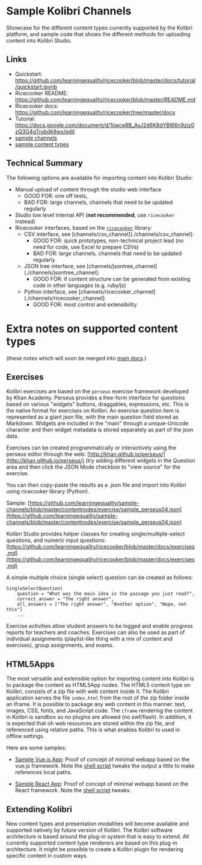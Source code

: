 Sample Kolibri Channels
=======================

Showcase for the different content types currently supported by the Kolibri platform,
and sample code that shows the different methods for uploading content into Kolibri Studio.


Links
-----

  - Quickstart: https://github.com/learningequality/ricecooker/blob/master/docs/tutorial/quickstart.ipynb
  - Ricecooker README: https://github.com/learningequality/ricecooker/blob/master/README.md
  - Ricecooker docs: https://github.com/learningequality/ricecooker/tree/master/docs
  - Tutorial: https://docs.google.com/document/d/1iiwce8B_AyJ2d6K8dYBl66n9zjz0zQ3G4gTrubdk9ws/edit
  - [sample channels](./channels)  
  - [sample content types](./contentnodes)



Technical Summary
-----------------

The following options are available for importing content into Kolibri Studio:
  - Manual upload of content through the studio web interface
     - GOOD FOR: one off tests,
     - BAD FOR: large channels, channels that need to be updated regularly
  - Studio low level internal API (**not recommended**, use `ricecooker` instead)
  - Ricecooker interfaces, based on the [`ricecooker`](https://github.com/learningequality/ricecooker) library:
      - CSV interface, see [channels/csv_channel](./channels/csv_channel]:
         - GOOD FOR: quick prototypes, non-technical project lead (no need for code, use Excel to prepare CSVs)
         - BAD FOR: large channels, channels that need to be updated regularly
      - JSON tree interface, see [channels/jsontree_channel](./channels/jsontree_channel]:
         - GOOD FOR: if content structure can be generated from existing code in other languages (e.g. ruby/js)
      - Python interface, see [channels/ricecooker_channel](./channels/ricecooker_channel]:
         - GOOD FOR: most control and extensibility




Extra notes on supported content types
======================================

(these notes which will soon be merged into [main docs](https://github.com/learningequality/ricecooker/tree/master/docs).)


Exercises
---------
Kolibri exercises are based on the `perseus` exercise framework developed by Khan Academy.
Perseus provides a free-form interface for questions based on various "widgets" buttons,
draggables, expressions, etc. This is the native format for exercises on Kolibri.
An exercise question item is represented as a giant json file, with the main question
field stored as Markdown. Widgets are included in the "main" through a unique-Unicode
character and then widget metadata is stored separately as part of the json data.

Exercises can be created programmatically or interactively using the perseus editor through the web: [http://khan.github.io/perseus/](http://khan.github.io/perseus/)
(try adding different widgets in the Question area and then click the JSON Mode
checkbox to "view source" for the exercise.

You can then copy-paste the results as a .json file and import into Kolibri using ricecooker library (Python).

Sample: [https://github.com/learningequality/sample-channels/blob/master/contentnodes/exercise/sample_perseus04.json](https://github.com/learningequality/sample-channels/blob/master/contentnodes/exercise/sample_perseus04.json)  


Kolibri Studio provides helper classes for creating single/multiple-select questions, and numeric input questions:
[https://github.com/learningequality/ricecooker/blob/master/docs/exercises.md](https://github.com/learningequality/ricecooker/blob/master/docs/exercises.md)

A simple multiple choice (single select) question can be created as follows:

    SingleSelectQuestion(
        question = "What was the main idea in the passage you just read?",
        correct_answer = "The right answer",
        all_answers = ["The right answer", "Another option", "Nope, not this"]
        ...


Exercise activities allow student answers to be logged and enable progress reports
for teachers and coaches. Exercises can also be used as part of individual assignments
(playlist-like thing with a mix of content and exercises), group assignments, and exams.




HTML5Apps
---------
The most versatile and extensible option for importing content into Kolibri is to
package the content as HTML5App nodes. The HTML5 content type on Kolibri, consists
of a zip file with web content inside it. The Kolibri application serves the file
`index.html` from the root of the zip folder inside an iframe. It is possible to
package any web content in this manner: text, images, CSS, fonts, and JavaScript code.
The `iframe` rendering the content in Kolibri is sandbox so no plugins are allowed (no swf/flash).
In addition, it is expected that oh web resources are stored within the zip file,
and referenced using relative paths. This is what enables Kolibri to used in offline settings.  


Here are some samples:

  - [Sample Vue.js App](contentnodes/html5_vuejs): Proof of concept of minimal
    webapp based on the vue.js framework. Note the [shell script](contentnodes/html5_vuejs/update.sh)
    tweaks the output a little to make references local paths.

  - [Sample React App](contentnodes/html5_react): Proof of concept of minimal
    webapp based on the React framework.
    Note the [shell script](contentnodes/html5_react/update.sh) tweaks.



Extending Kolibri
-----------------
New content types and presentation modalities will become available and supported
natively by future version of Kolibri. The Kolibri software architecture is based
around the plug-in system that is easy to extend. All currently supported content
type renderers are based on this plug-in architecture. It might be possible to create
a Kolibri plugin for rendering specific content in custom ways.